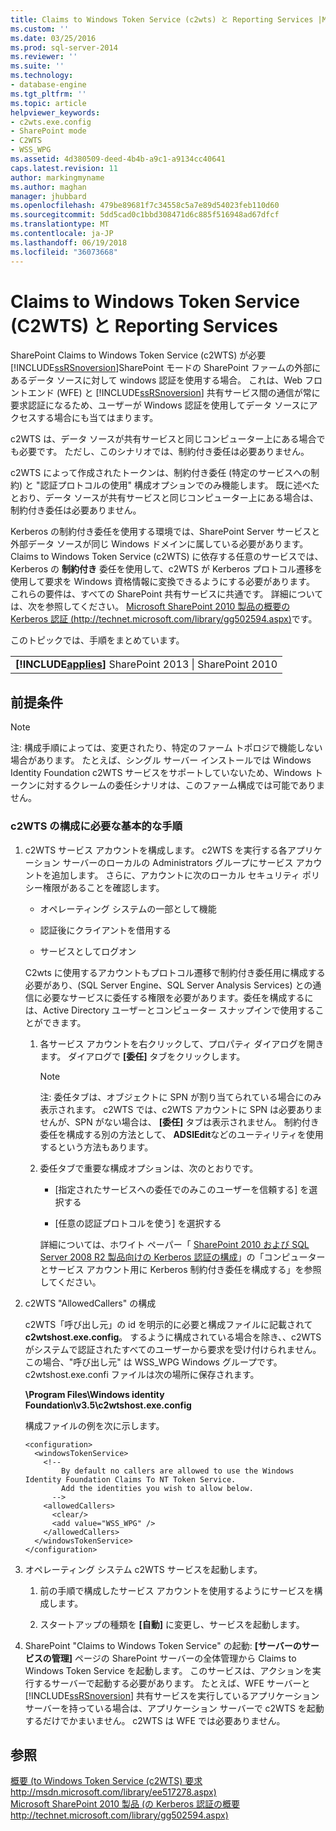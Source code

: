 ```yaml
---
title: Claims to Windows Token Service (c2wts) と Reporting Services |Microsoft ドキュメント
ms.custom: ''
ms.date: 03/25/2016
ms.prod: sql-server-2014
ms.reviewer: ''
ms.suite: ''
ms.technology:
- database-engine
ms.tgt_pltfrm: ''
ms.topic: article
helpviewer_keywords:
- c2wts.exe.config
- SharePoint mode
- C2WTS
- WSS_WPG
ms.assetid: 4d380509-deed-4b4b-a9c1-a9134cc40641
caps.latest.revision: 11
author: markingmyname
ms.author: maghan
manager: jhubbard
ms.openlocfilehash: 479be89681f7c34558c5a7e89d54023feb110d60
ms.sourcegitcommit: 5dd5cad0c1bbd308471d6c885f516948ad67dfcf
ms.translationtype: MT
ms.contentlocale: ja-JP
ms.lasthandoff: 06/19/2018
ms.locfileid: "36073668"
---
```

# <a name="claims-to-windows-token-service-c2wts-and-reporting-services"></a>Claims to Windows Token Service (C2WTS) と Reporting Services
  SharePoint Claims to Windows Token Service (c2WTS) が必要[!INCLUDE[ssRSnoversion](../../includes/ssrsnoversion-md.md)]SharePoint モードの SharePoint ファームの外部にあるデータ ソースに対して windows 認証を使用する場合。 これは、Web フロントエンド (WFE) と [!INCLUDE[ssRSnoversion](../../includes/ssrsnoversion-md.md)] 共有サービス間の通信が常に要求認証になるため、ユーザーが Windows 認証を使用してデータ ソースにアクセスする場合にも当てはまります。  
  
 c2WTS は、データ ソースが共有サービスと同じコンピューター上にある場合でも必要です。 ただし、このシナリオでは、制約付き委任は必要ありません。  
  
 c2WTS によって作成されたトークンは、制約付き委任 (特定のサービスへの制約) と "認証プロトコルの使用" 構成オプションでのみ機能します。 既に述べたとおり、データ ソースが共有サービスと同じコンピューター上にある場合は、制約付き委任は必要ありません。  
  
 Kerberos の制約付き委任を使用する環境では、SharePoint Server サービスと外部データ ソースが同じ Windows ドメインに属している必要があります。 Claims to Windows Token Service (c2WTS) に依存する任意のサービスでは、Kerberos の **制約付き** 委任を使用して、c2WTS が Kerberos プロトコル遷移を使用して要求を Windows 資格情報に変換できるようにする必要があります。 これらの要件は、すべての SharePoint 共有サービスに共通です。 詳細については、次を参照してください。 [Microsoft SharePoint 2010 製品の概要の Kerberos 認証 (http://technet.microsoft.com/library/gg502594.aspx)](http://technet.microsoft.com/library/gg502594.aspx)です。  
  
 このトピックでは、手順をまとめています。  
  
||  
|-|  
|**[!INCLUDE[applies](../../includes/applies-md.md)]**  SharePoint 2013 &#124; SharePoint 2010|  
  
## <a name="prerequisites"></a>前提条件  
  
> [!NOTE]  
>  注: 構成手順によっては、変更されたり、特定のファーム トポロジで機能しない場合があります。 たとえば、シングル サーバー インストールでは Windows Identity Foundation c2WTS サービスをサポートしていないため、Windows トークンに対するクレームの委任シナリオは、このファーム構成では可能でありません。  
  
### <a name="basic-steps-needed-to-configure-c2wts"></a>c2WTS の構成に必要な基本的な手順  
  
1.  c2WTS サービス アカウントを構成します。 c2WTS を実行する各アプリケーション サーバーのローカルの Administrators グループにサービス アカウントを追加します。 さらに、アカウントに次のローカル セキュリティ ポリシー権限があることを確認します。  
  
    -   オペレーティング システムの一部として機能  
  
    -   認証後にクライアントを借用する  
  
    -   サービスとしてログオン  
  
     C2wts に使用するアカウントもプロトコル遷移で制約付き委任用に構成する必要があり、(SQL Server Engine、SQL Server Analysis Services) との通信に必要なサービスに委任する権限を必要があります。委任を構成するには、Active Directory ユーザーとコンピューター スナップインで使用することができます。  
  
    1.  各サービス アカウントを右クリックして、プロパティ ダイアログを開きます。 ダイアログで **[委任]** タブをクリックします。  
  
        > [!NOTE]  
        >  注: 委任タブは、オブジェクトに SPN が割り当てられている場合にのみ表示されます。 c2WTS では、c2WTS アカウントに SPN は必要ありませんが、SPN がない場合は、 **[委任]** タブは表示されません。 制約付き委任を構成する別の方法として、 **ADSIEdit**などのユーティリティを使用するという方法もあります。  
  
    2.  委任タブで重要な構成オプションは、次のとおりです。  
  
        -   [指定されたサービスへの委任でのみこのユーザーを信頼する] を選択する  
  
        -   [任意の認証プロトコルを使う] を選択する  
  
         詳細については、ホワイト ペーパー「 [SharePoint 2010 および SQL Server 2008 R2 製品向けの Kerberos 認証の構成](http://blogs.technet.com/b/tothesharepoint/archive/2010/07/22/whitepaper-configuring-kerberos-authentication-for-sharepoint-2010-and-sql-server-2008-r2-products.aspx)」の「コンピューターとサービス アカウント用に Kerberos 制約付き委任を構成する」を参照してください。  
  
2.  c2WTS "AllowedCallers" の構成  
  
     c2WTS「呼び出し元」の id を明示的に必要と構成ファイルに記載されて**c2wtshost.exe.config**。 するように構成されている場合を除き、、c2WTS がシステムで認証されたすべてのユーザーから要求を受け付けられません。 この場合、"呼び出し元" は WSS_WPG Windows グループです。 c2wtshost.exe.confi ファイルは次の場所に保存されます。  
  
     **\Program Files\Windows identity Foundation\v3.5\c2wtshost.exe.config**  
  
     構成ファイルの例を次に示します。  
  
    ```  
    <configuration>  
      <windowsTokenService>  
        <!--  
            By default no callers are allowed to use the Windows Identity Foundation Claims To NT Token Service.  
            Add the identities you wish to allow below.  
          -->  
        <allowedCallers>  
          <clear/>  
          <add value="WSS_WPG" />  
        </allowedCallers>  
      </windowsTokenService>  
    </configuration>  
    ```  
  
3.  オペレーティング システム c2WTS サービスを起動します。  
  
    1.  前の手順で構成したサービス アカウントを使用するようにサービスを構成します。  
  
    2.  スタートアップの種類を **[自動]** に変更し、サービスを起動します。  
  
4.  SharePoint "Claims to Windows Token Service" の起動: **[サーバーのサービスの管理]** ページの SharePoint サーバーの全体管理から Claims to Windows Token Service を起動します。 このサービスは、アクションを実行するサーバーで起動する必要があります。 たとえば、WFE サーバーと [!INCLUDE[ssRSnoversion](../../includes/ssrsnoversion-md.md)] 共有サービスを実行しているアプリケーション サーバーを持っている場合は、アプリケーション サーバーで c2WTS を起動するだけでかまいません。 c2WTS は WFE では必要ありません。  
  
## <a name="see-also"></a>参照  
 [概要 (to Windows Token Service (c2WTS) 要求http://msdn.microsoft.com/library/ee517278.aspx)](http://msdn.microsoft.com/library/ee517278.aspx)   
 [Microsoft SharePoint 2010 製品 (の Kerberos 認証の概要http://technet.microsoft.com/library/gg502594.aspx)](http://technet.microsoft.com/library/gg502594.aspx)  
  
  